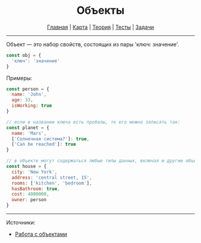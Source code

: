 <div align="center">

# Объекты

[Главная](https://github.com/dollaween/junior-roadmap/)
|
[Карта](/roadmap/README.md)
|
[Теория](/theory/README.md)
|
[Тесты](/tests/README.md)
|
[Задачи](/tasks/README.md)

</div>

---

Объект — это набор свойств, состоящих из пары 'ключ: значение'.

```js
const obj = {
  'ключ': 'значение'
}
```

Примеры:
```js
const person = {
  name: 'John',
  age: 33,
  isWorking: true
}

// если в названии ключа есть пробелы, то его можно записать так:
const planet = {
  name: 'Mars',
  ['Солнечная система?']: true,
  ['Can be reached']: true
}

// в объекте могут содержаться любые типы данных, включая и другие объекты:
const house = {
  city: 'New York',
  address: 'central street, 15',
  rooms: ['kitchen', 'bedroom'],
  hasBathroom: true,
  cost: 4000000,
  owner: person
}
```

---

Источники:
* [Работа с объектами](https://developer.mozilla.org/ru/docs/Web/JavaScript/Guide/Working_with_Objects)


